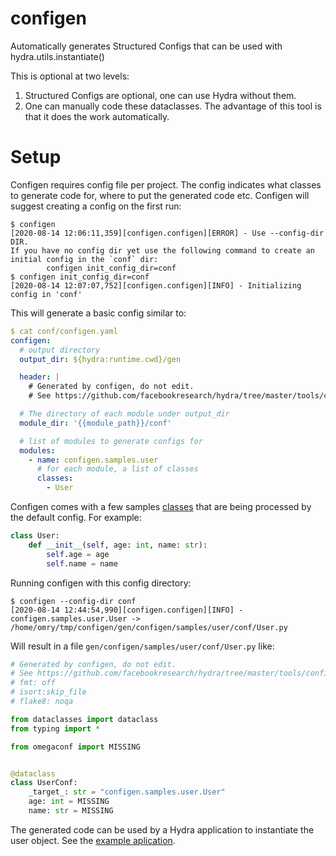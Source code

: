 # configen

Automatically generates Structured Configs that can be used with hydra.utils.instantiate()

This is optional at two levels:
1. Structured Configs are optional, one can use Hydra without them.
2. One can manually code these dataclasses. The advantage of this tool is that it does the work automatically.

# Setup
Configen requires config file per project. The config indicates what classes to generate code for, where to put
the generated code etc.
Configen will suggest creating a config on the first run:
```
$ configen 
[2020-08-14 12:06:11,359][configen.configen][ERROR] - Use --config-dir DIR.
If you have no config dir yet use the following command to create an initial config in the `conf` dir:
        configen init_config_dir=conf
$ configen init_config_dir=conf
[2020-08-14 12:07:07,752][configen.configen][INFO] - Initializing config in 'conf'
```

This will generate a basic config similar to:
```yaml
$ cat conf/configen.yaml 
configen:
  # output directory
  output_dir: ${hydra:runtime.cwd}/gen

  header: |
    # Generated by configen, do not edit.
    # See https://github.com/facebookresearch/hydra/tree/master/tools/configen

  # The directory of each module under output_dir
  module_dir: '{{module_path}}/conf'

  # list of modules to generate configs for
  modules:
    - name: configen.samples.user
      # for each module, a list of classes
      classes:
        - User
```

Configen comes with a few samples [classes](configen/samples) that are being processed by the default config.
For example:
```python title="configen/samples/user.py"
class User:
    def __init__(self, age: int, name: str):
        self.age = age
        self.name = name
```

Running configen with this config directory:
```
$ configen --config-dir conf
[2020-08-14 12:44:54,990][configen.configen][INFO] - configen.samples.user.User -> /home/omry/tmp/configen/gen/configen/samples/user/conf/User.py
```

Will result in a file `gen/configen/samples/user/conf/User.py` like:
```python
# Generated by configen, do not edit.
# See https://github.com/facebookresearch/hydra/tree/master/tools/configen
# fmt: off
# isort:skip_file
# flake8: noqa

from dataclasses import dataclass
from typing import *

from omegaconf import MISSING


@dataclass
class UserConf:
    _target_: str = "configen.samples.user.User"
    age: int = MISSING
    name: str = MISSING
```

The generated code can be used by a Hydra application to instantiate the user object.
See the [example aplication](example/my_app.py).
